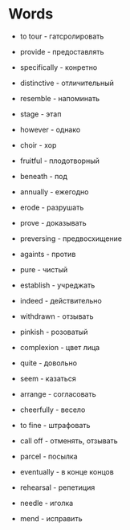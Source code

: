 # Words

- to tour - гатсролировать
- provide - предоставлять 
- specifically - конретно 

- distinctive - отличительный
- resemble - напоминать
- stage - этап

- however - однако
- choir - хор
- fruitful - плодотворный
- beneath - под
- annually - ежегодно
- erode - разрушать
- prove - доказывать
- preversing - предвосхищение
- againts - против
- pure - чистый 
- establish - учреджать 
- indeed - действительно

- withdrawn - отзывать
- pinkish - розоватый
- complexion - цвет лица
- quite - довольно 
- seem - казаться 
- arrange - согласовать 
- cheerfully - весело 
- to fine - штрафовать
- call off - отменять, отзывать 
- parcel - посылка
- eventually - в конце концов
- rehearsal - репетиция
- needle - иголка 
- mend - исправить 

